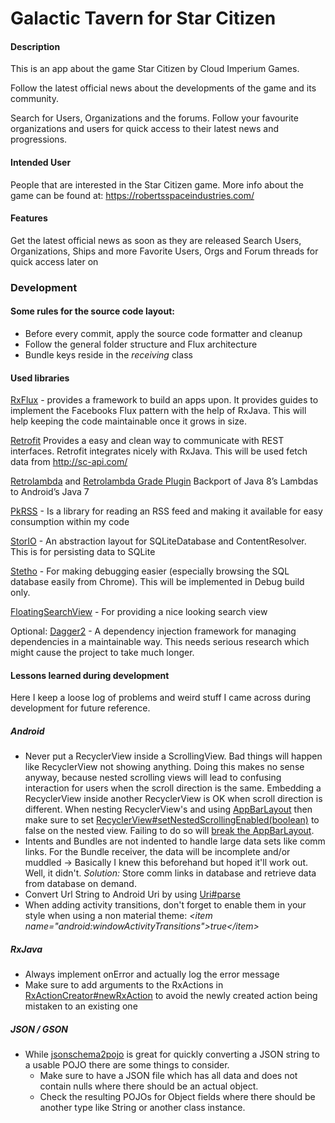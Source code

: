 # Galactic Tavern for Star Citizen
#### Description
This is an app about the game Star Citizen by Cloud Imperium Games.

Follow the latest official news about the developments of the game and its community.

Search for Users, Organizations and the forums. Follow your favourite organizations and users for quick access to their latest news and progressions.

#### Intended User
People that are interested in the Star Citizen game.
More info about the game can be found at: https://robertsspaceindustries.com/


#### Features
Get the latest official news as soon as they are released
Search Users, Organizations, Ships and more
Favorite Users, Orgs and Forum threads for quick access later on

### Development
#### Some rules for the source code layout:
* Before every commit, apply the source code formatter and cleanup
* Follow the general folder structure and Flux architecture
* Bundle keys reside in the *receiving* class

#### Used libraries
[RxFlux](www.fsdg.de) - provides a framework to build an apps upon. It provides guides to implement the
Facebooks Flux pattern with the help of RxJava. This will help keeping the code maintainable
once it grows in size.

[Retrofit](http://square.github.io/retrofit/) Provides a easy and clean way to communicate with REST interfaces.
Retrofit integrates nicely with RxJava. This will be used fetch data from http://sc-api.com/

[Retrolambda](https://github.com/orfjackal/retrolambda) and [Retrolambda Grade Plugin](https://github.com/evant/gradle-retrolambda) Backport of Java 8’s Lambdas to Android’s Java 7

[PkRSS](https://github.com/Pkmmte/PkRSS)  - Is a library for reading an RSS feed and making it available for easy consumption within my code

[StorIO](https://github.com/pushtorefresh/storio) - An abstraction layout for SQLiteDatabase and ContentResolver. This is for persisting data to SQLite

[Stetho](http://facebook.github.io/stetho/) - For making debugging easier (especially browsing the SQL database easily from Chrome). This will be implemented in Debug build only.

[FloatingSearchView](https://github.com/renaudcerrato/FloatingSearchView) - For providing a nice looking search view

Optional:
[Dagger2](http://google.github.io/dagger/) - A dependency injection framework for managing dependencies in a maintainable way. This needs serious research which might cause the project to take much longer.

#### Lessons learned during development
Here I keep a loose log of problems and weird stuff I came across during development for future reference.

##### Android
* Never put a RecyclerView inside a ScrollingView. Bad things will happen like RecyclerView not showing anything.
Doing this makes no sense anyway, because nested scrolling views will lead to confusing interaction for users when the scroll direction is the same.
Embedding a RecyclerView inside another RecyclerView is OK when scroll direction is different. When nesting RecyclerView's and using [AppBarLayout](http://developer.android.com/reference/android/support/design/widget/AppBarLayout.html)
 then make sure to set [RecyclerView#setNestedScrollingEnabled(boolean)](http://developer.android.com/reference/android/support/v7/widget/RecyclerView.html#setNestedScrollingEnabled(boolean)) to false on the nested view. Failing to do so will [break the AppBarLayout](https://goo.gl/photos/LN23TKQiwR7gMhF36).
* Intents and Bundles are not indented to handle large data sets like comm links.
For the Bundle receiver, the data will be incomplete and/or muddled -> Basically I knew this beforehand but hoped it'll work out.
Well, it didn't. *Solution:* Store comm links in database and retrieve data from database on demand.
* Convert Url String to Android Uri by using [Uri#parse](http://developer.android.com/reference/android/net/Uri.html#parse(java.lang.String))
* When adding activity transitions, don't forget to enable them in your style when using a non material theme: *<item name="android:windowActivityTransitions"\>true</item\>*

##### RxJava
* Always implement onError and actually log the error message
* Make sure to add arguments to the RxActions in [RxActionCreator#newRxAction](https://github.com/skimarxall/RxFlux/wiki/Actions)
to avoid the newly created action being mistaken to an existing one

##### JSON / GSON
* While [jsonschema2pojo](http://www.jsonschema2pojo.org/) is great for quickly converting a JSON string to a usable POJO there are some things to consider.
  * Make sure to have a JSON file which has all data and does not contain nulls where there should be an actual object.
  * Check the resulting POJOs for Object fields where there should be another type like String or another class instance.
